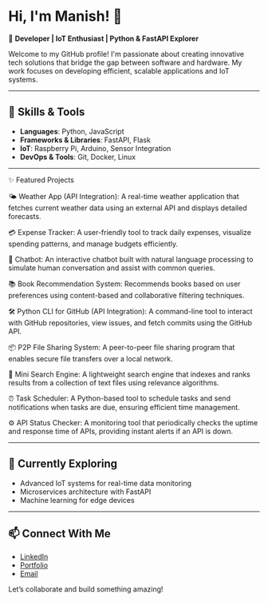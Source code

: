 # Hi, I'm Manish! 👋  

🚀 **Developer | IoT Enthusiast | Python & FastAPI Explorer**  

Welcome to my GitHub profile! I'm passionate about creating innovative tech solutions that bridge the gap between software and hardware. My work focuses on developing efficient, scalable applications and IoT systems.

---

## 🔧 **Skills & Tools**  
- **Languages**: Python, JavaScript  
- **Frameworks & Libraries**: FastAPI, Flask 
- **IoT**: Raspberry Pi, Arduino, Sensor Integration  
- **DevOps & Tools**: Git, Docker, Linux  

---

✨ Featured Projects

🌤 Weather App (API Integration): A real-time weather application that fetches current weather data using an external API and displays detailed forecasts.

💳 Expense Tracker: A user-friendly tool to track daily expenses, visualize spending patterns, and manage budgets efficiently.

🤖 Chatbot: An interactive chatbot built with natural language processing to simulate human conversation and assist with common queries.

📚 Book Recommendation System: Recommends books based on user preferences using content-based and collaborative filtering techniques.

🛠️ Python CLI for GitHub (API Integration): A command-line tool to interact with GitHub repositories, view issues, and fetch commits using the GitHub API.

📦 P2P File Sharing System: A peer-to-peer file sharing program that enables secure file transfers over a local network.

🔎 Mini Search Engine: A lightweight search engine that indexes and ranks results from a collection of text files using relevance algorithms.

⏰ Task Scheduler: A Python-based tool to schedule tasks and send notifications when tasks are due, ensuring efficient time management.

⚙️ API Status Checker: A monitoring tool that periodically checks the uptime and response time of APIs, providing instant alerts if an API is down.


---

## 🌱 **Currently Exploring**  
- Advanced IoT systems for real-time data monitoring  
- Microservices architecture with FastAPI  
- Machine learning for edge devices  

---

## 📫 **Connect With Me**  
- [LinkedIn](https://www.linkedin.com/in/manish-kumar-2207)  
- [Portfolio](https://your-portfolio.com)  
- [Email](krmanish2207@gmail.com)  

Let’s collaborate and build something amazing!  



<!---
manish-2207/manish-2207 is a ✨ special ✨ repository because its `README.md` (this file) appears on your GitHub profile.
You can click the Preview link to take a look at your changes.
--->
